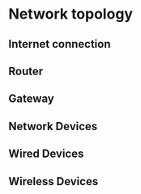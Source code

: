 # Network topology

## Internet connection 

## Router

## Gateway

## Network Devices

## Wired Devices

## Wireless Devices

